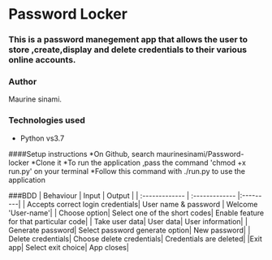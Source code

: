 # Password Locker
### This is a password manegement app that allows the user to store ,create,display and delete credentials to their various online accounts.
 
 ### Author
 Maurine sinami.


 ### Technologies used
 * Python vs3.7

 ####Setup instructions
 *On Github, search maurinesinami/Password-locker
 *Clone it
 *To run the application ,pass the command 'chmod +x run.py' on your terminal
 *Follow this command with ./run.py to use the application 

 ###BDD
| Behaviour  | Input  | Output  |
| :------------- | :------------- |:---------|
| Accepts correct login credentials| User name & password     | Welcome 'User-name'|
| Choose option| Select one of the short codes| Enable feature for that particular code|
| Take user data| User data| User information|
| Generate password| Select password generate option| New password|
| Delete credentials| Choose delete credentials| Credentials are deleted|
|Exit app| Select exit choice| App closes|
